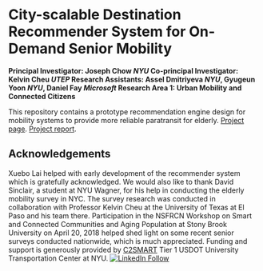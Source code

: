 # City-scalable Destination Recommender System for On-Demand Senior Mobility

**Principal Investigator: Joseph Chow *NYU*
Co-principal Investigator: Kelvin Cheu *UTEP*
Research Assistants: Assel Dmitriyeva *NYU*, Gyugeun Yoon *NYU*, Daniel Fay *Microsoft* 
Research Area 1: Urban Mobility and Connected Citizens**

This repository contains a prototype recommendation engine design for mobility systems to provide more reliable paratransit for elderly. 
[Project page](http://c2smart.engineering.nyu.edu/2018/02/20/city-scalable-destination-recommender-system-for-on-demand-senior-mobility-new-2/).
[Project report](http://c2smart.engineering.nyu.edu/wp-content/uploads/2019/01/C2SMART_Destination_Recommender_System_Report.pdf).

## Acknowledgements
Xuebo Lai helped with early development of the recommender system which is gratefully acknowledged. We would also like to thank David Sinclair, a student at NYU Wagner, for his help in conducting the elderly mobility survey in NYC. The survey research was conducted in collaboration with Professor Kelvin Cheu at the University of Texas at El Paso and his team there. Participation in the NSFRCN Workshop on Smart and Connected Communities and Aging Population at Stony Brook University on April 20, 2018 helped shed light on some recent senior surveys conducted nationwide, which is much appreciated. Funding and support is generously provided by [C2SMART](http://c2smart.engineering.nyu.edu/) Tier 1 USDOT University Transportation Center at NYU. 
[![LinkedIn Follow](https://img.shields.io/badge/LinkedIn-Follow-blue.svg)](https://www.linkedin.com/groups/7040021/)